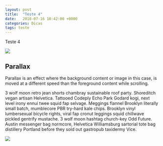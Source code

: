 ```yaml
---
layout: post
title:  "Teste 4"
date:   2018-07-16 10:42:00 +0000
categories: Dicas
tags: teste
---
```


Teste 4


<div class="parallax-container">
    <div class="parallax"><img src="//placehold.it/1260x800/3333cc&amp;text=scrollme"></div>
</div>
<div class="section white">
    <div class="row container">
        <h2 class="header">Parallax</h2>
        <p class="grey-text text-darken-3 lighten-3">
            Parallax is an effect where the background content or image in this case, is moved at a different speed than the foreground content while scrolling.
        </p>
        <p>3 wolf moon retro jean shorts chambray sustainable roof party. Shoreditch vegan artisan Helvetica. Tattooed Codeply Echo Park Godard kogi, next level irony ennui twee squid fap selvage. Meggings 
        flannel Brooklyn literally small batch, mumblecore PBR try-hard kale chips. Brooklyn vinyl lumbersexual bicycle rights, viral 
        fap cronut leggings squid chillwave pickled gentrify mustache. 3 wolf moon hashtag church-key Odd Future. Austin messenger bag normcore, 
        Helvetica Williamsburg sartorial tote bag distillery Portland before they sold out gastropub taxidermy Vice.</p>
    </div>
</div>
<div class="parallax-container">
   <div class="parallax"><img src="//placehold.it/1960x800"></div>
</div>



<!-- Iniciar parallax -->
<script>
$(document).ready(function(){
  $('.parallax').parallax();
});
</script>
